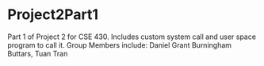 # Project2Part1
Part 1 of Project 2 for CSE 430. Includes custom system call and user space program to call it.
Group Members include: Daniel Grant Burningham Buttars, Tuan Tran
